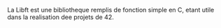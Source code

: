 La Libft est une bibliotheque remplis de fonction simple en C, etant utile dans la realisation dee projets de 42.

